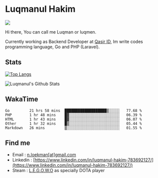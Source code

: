 
# Luqmanul Hakim

![](https://komarev.com/ghpvc/?username=luqman-v1)

Hi there, You can call me Luqman or luqmen.

Currently working as Backend Developer at [Qasir ID](https://qasir.id), Im write codes programming language, Go and PHP (Laravel).
## Stats

[![Top Langs](https://github-readme-stats.vercel.app/api/top-langs/?username=luqman-v1&layout=compact)](https://github.com/anuraghazra/github-readme-stats)

![Luqmanul's Github Stats](https://github-readme-stats.vercel.app/api?username=luqman-v1&show_icons=true)


## WakaTime 

<!--START_SECTION:waka-->
```text
Go         21 hrs 58 mins  ███████████████████▒░░░░░   77.68 % 
PHP        1 hr 48 mins    █▓░░░░░░░░░░░░░░░░░░░░░░░   06.39 % 
HTML       1 hr 43 mins    █▓░░░░░░░░░░░░░░░░░░░░░░░   06.07 % 
Other      1 hr 32 mins    █▒░░░░░░░░░░░░░░░░░░░░░░░   05.44 % 
Markdown   26 mins         ▒░░░░░░░░░░░░░░░░░░░░░░░░   01.55 % 
```
<!--END_SECTION:waka-->


## Find me 

- Email : [n.loekman[at]gmail.com](mailto:n.loekman@gmail.com)
- Linkedin : [https://www.linkedin.com/in/luqmanul-hakim-783692127/](https://www.linkedin.com/in/luqmanul-hakim-783692127/)
- Steam : [L.E.G.O.W.O](https://steamcommunity.com/id/fuukmans) as specially DOTA player


